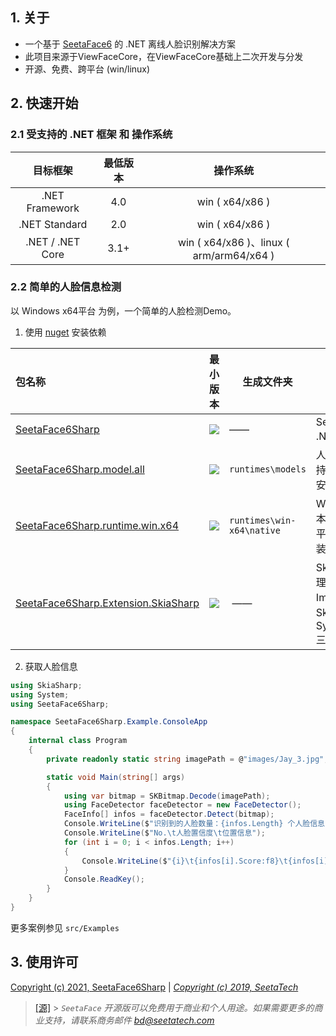 ## 1. 关于
- 一个基于 [SeetaFace6](https://github.com/SeetaFace6Open/index) 的 .NET 离线人脸识别解决方案
- 此项目来源于ViewFaceCore，在ViewFaceCore基础上二次开发与分发
- 开源、免费、跨平台 (win/linux)

## 2. 快速开始
### 2.1 受支持的 .NET 框架 和 操作系统  

   | 目标框架 | 最低版本 | 操作系统 |
   | :-: |:-: | :-: |
   | .NET Framework |4.0 | win ( x64/x86 ) |
   | .NET Standard |2.0 | win ( x64/x86 ) |
   | .NET / .NET Core |3.1+ | win ( x64/x86 )、linux ( arm/arm64/x64 ) |

### 2.2 简单的人脸信息检测  
以 Windows x64平台 为例，一个简单的人脸检测Demo。
1. 使用 [nuget](https://www.nuget.org) 安装依赖  

| 包名称 | 最小版本 | 生成文件夹 | 说明 |
| :- | :-: | - | - |
| [SeetaFace6Sharp](https://www.nuget.org/packages/SeetaFace6Sharp/) | [![](https://img.shields.io/nuget/v/SeetaFace6Sharp.svg)](https://www.nuget.org/packages/SeetaFace6Sharp) | —— | SeetaFace6Sharp .NET 核心库 |
| [SeetaFace6Sharp.model.all](https://www.nuget.org/packages/SeetaFace6Sharp.model.all) | [![](https://img.shields.io/nuget/v/SeetaFace6Sharp.model.all.svg)](https://www.nuget.org/packages/SeetaFace6Sharp.model.all) | `runtimes\models` | 人脸检测的模型支持(图省事可以直接安装这个) |
| [SeetaFace6Sharp.runtime.win.x64](https://www.nuget.org/packages/SeetaFace6Sharp.runtime.win.x64) | [![](https://img.shields.io/nuget/v/SeetaFace6Sharp.runtime.win.x64.svg)](https://www.nuget.org/packages/SeetaFace6Sharp.runtime.win.x64) | `runtimes\win-x64\native` | Windows-x64 的本机运行时，其它平台自行选择安装，可安装多个 |
| [SeetaFace6Sharp.Extension.SkiaSharp](https://www.nuget.org/packages/SeetaFace6Sharp.Extension.SkiaSharp) | [![](https://img.shields.io/nuget/v/SeetaFace6Sharp.Extension.SkiaSharp.svg)](https://www.nuget.org/packages/SeetaFace6Sharp.Extension.SkiaSharp) |  —— | SkiaSharp图像处理扩展，ImageSharp、SkiaSharp、System.Drawing三选一 |

2. 获取人脸信息  
```csharp
using SkiaSharp;
using System;
using SeetaFace6Sharp;

namespace SeetaFace6Sharp.Example.ConsoleApp
{
    internal class Program
    {
        private readonly static string imagePath = @"images/Jay_3.jpg";

        static void Main(string[] args)
        {
            using var bitmap = SKBitmap.Decode(imagePath);
            using FaceDetector faceDetector = new FaceDetector();
            FaceInfo[] infos = faceDetector.Detect(bitmap);
            Console.WriteLine($"识别到的人脸数量：{infos.Length} 个人脸信息：\n");
            Console.WriteLine($"No.\t人脸置信度\t位置信息");
            for (int i = 0; i < infos.Length; i++)
            {
                Console.WriteLine($"{i}\t{infos[i].Score:f8}\t{infos[i].Location}");
            }
            Console.ReadKey();
        }
    }
}
```

更多案例参见 `src/Examples`

## 3. 使用许可   
[Copyright (c) 2021, SeetaFace6Sharp](https://github.com/SeetaFace6Sharp/SeetaFace6Sharp/blob/main/LICENSE) | [*Copyright (c) 2019, SeetaTech*](https://github.com/SeetaFace6Open/index/blob/master/LICENSE)

> [\[源\]](https://github.com/SeetaFace6Open/index#%E8%81%94%E7%B3%BB%E6%88%91%E4%BB%AC) > *`SeetaFace` 开源版可以免费用于商业和个人用途。如果需要更多的商业支持，请联系商务邮件 bd@seetatech.com*
